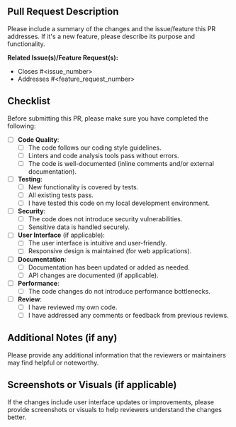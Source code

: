 ## Pull Request Description

Please include a summary of the changes and the issue/feature this PR addresses. If it's a new feature, please describe its purpose and functionality.

**Related Issue(s)/Feature Request(s):**
- Closes #<issue_number>
- Addresses #<feature_request_number>

## Checklist

Before submitting this PR, please make sure you have completed the following:

- [ ] **Code Quality**:
  - [ ] The code follows our coding style guidelines.
  - [ ] Linters and code analysis tools pass without errors.
  - [ ] The code is well-documented (inline comments and/or external documentation).

- [ ] **Testing**:
  - [ ] New functionality is covered by tests.
  - [ ] All existing tests pass.
  - [ ] I have tested this code on my local development environment.

- [ ] **Security**:
  - [ ] The code does not introduce security vulnerabilities.
  - [ ] Sensitive data is handled securely.

- [ ] **User Interface** (if applicable):
  - [ ] The user interface is intuitive and user-friendly.
  - [ ] Responsive design is maintained (for web applications).
  
- [ ] **Documentation**:
  - [ ] Documentation has been updated or added as needed.
  - [ ] API changes are documented (if applicable).

- [ ] **Performance**:
  - [ ] The code changes do not introduce performance bottlenecks.

- [ ] **Review**:
  - [ ] I have reviewed my own code.
  - [ ] I have addressed any comments or feedback from previous reviews.

## Additional Notes (if any)

Please provide any additional information that the reviewers or maintainers may find helpful or noteworthy.

## Screenshots or Visuals (if applicable)

If the changes include user interface updates or improvements, please provide screenshots or visuals to help reviewers understand the changes better.
